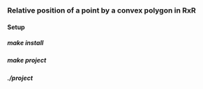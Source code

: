 <h3>Relative position of a point by a convex polygon in RxR</h3>

<h4>Setup</h4>
<h5>make install</h5>
<h5>make project</h5>
<h5>./project</h5>
